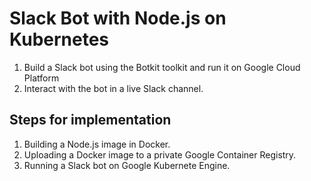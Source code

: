 # Slack Bot with Node.js on Kubernetes

1. Build a Slack bot using the Botkit toolkit and run it on Google Cloud Platform
2. Interact with the bot in a live Slack channel.


## Steps for implementation

1. Building a Node.js image in Docker.
2. Uploading a Docker image to a private Google Container Registry.
3. Running a Slack bot on Google Kubernete Engine.
